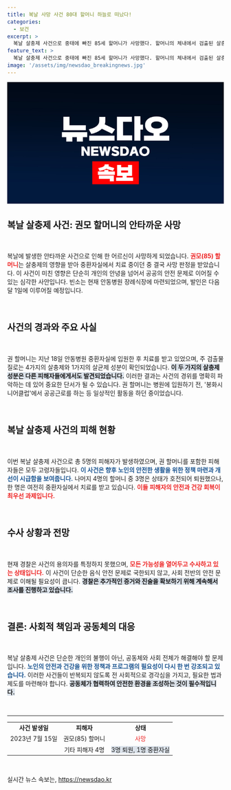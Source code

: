 ```yaml
---
title: 복날 사망 사건 80대 할머니 하늘로 떠났다!
categories:
  - 보건
excerpt: >
  복날 살충제 사건으로 중태에 빠진 85세 할머니가 사망했다. 할머니의 체내에서 검출된 살충제 성분이 다른 피해자들과도 공통되며 경찰은 용의자 수사에 착수했다. 클릭하여 사건의 전말을 확인하세요!
feature_text: >
  복날 살충제 사건으로 중태에 빠진 85세 할머니가 사망했다. 할머니의 체내에서 검출된 살충제 성분이 다른 피해자들과도 공통되며 경찰은 용의자 수사에 착수했다. 클릭하여 사건의 전말을 확인하세요!
image: '/assets/img/newsdao_breakingnews.jpg'
---
```


<p><img src="/assets/img/newsdao_breakingnews.jpg" alt="pcversion 속보" /></p>

<h2 data-ke-size="size26">복날 살충제 사건: 권모 할머니의 안타까운 사망</h2>

<p data-ke-size="size16">&nbsp;</p>

<p>복날에 발생한 안타까운 사건으로 인해 한 어르신이 사망하게 되었습니다. <b><span style="color: #ee2323;">권모(85) 할머니</span></b>는 살충제의 영향을 받아 중환자실에서 치료 중이던 중 결국 사망 판정을 받았습니다. 이 사건이 미친 영향은 단순히 개인의 안녕을 넘어서 공공의 안전 문제로 이어질 수 있는 심각한 사안입니다. 빈소는 현재 안동병원 장례식장에 마련되었으며, 발인은 다음 달 1일에 이루어질 예정입니다.</p>

<p data-ke-size="size16">&nbsp;</p>

<h2 data-ke-size="size26">사건의 경과와 주요 사실</h2>

<p data-ke-size="size16">&nbsp;</p>

<p>권 할머니는 지난 18일 안동병원 중환자실에 입원한 후 치료를 받고 있었으며, 주 검출물질로는 4가지의 살충제와 1가지의 살균제 성분이 확인되었습니다. <b><span style="background-color: #21538527;">이 두 가지의 살충제 성분은 다른 피해자들에게서도 발견되었습니다.</span></b> 이러한 결과는 사건의 경위를 명확히 파악하는 데 있어 중요한 단서가 될 수 있습니다. 권 할머니는 병원에 입원하기 전, '봉화시니어클럽'에서 공공근로를 하는 등 일상적인 활동을 하던 중이었습니다.</p>

<p data-ke-size="size16">&nbsp;</p>

<h2 data-ke-size="size26">복날 살충제 사건의 피해 현황</h2>

<p data-ke-size="size16">&nbsp;</p>

<p>이번 복날 살충제 사건으로 총 5명의 피해자가 발생하였으며, 권 할머니를 포함한 피해자들은 모두 고령자들입니다. <b><span style="color: #1a5490;">이 사건은 향후 노인의 안전한 생활을 위한 정책 마련과 개선이 시급함을 보여줍니다.</span></b> 나머지 4명의 할머니 중 3명은 상태가 호전되어 퇴원했으나, 한 명은 여전히 중환자실에서 치료를 받고 있습니다. <b><span style="color: #ee2323;">이들 피해자의 안전과 건강 회복이 최우선 과제입니다.</span></b></p>

<p data-ke-size="size16">&nbsp;</p>

<h2 data-ke-size="size26">수사 상황과 전망</h2>

<p data-ke-size="size16">&nbsp;</p>

<p>현재 경찰은 사건의 용의자를 특정하지 못했으며, <b><span style="color: #ee2323;">모든 가능성을 열어두고 수사하고 있는 상태입니다.</span></b> 이 사건이 단순한 음식 안전 문제로 국한되지 않고, 사회 전반의 안전 문제로 이해될 필요성이 큽니다. <b><span style="background-color: #21538527;">경찰은 추가적인 증거와 진술을 확보하기 위해 계속해서 조사를 진행하고 있습니다.</span></b></p>

<p data-ke-size="size16">&nbsp;</p>

<h2 data-ke-size="size26">결론: 사회적 책임과 공동체의 대응</h2>

<p data-ke-size="size16">&nbsp;</p>

<p>복날 살충제 사건은 단순한 개인의 불행이 아닌, 공동체와 사회 전체가 해결해야 할 문제입니다. <b><span style="color: #1a5490;">노인의 안전과 건강을 위한 정책과 프로그램의 필요성이 다시 한 번 강조되고 있습니다.</span></b> 이러한 사건들이 반복되지 않도록 전 사회적으로 경각심을 가지고, 필요한 법과 제도를 마련해야 합니다. <b><span style="background-color: #21538527;">공동체가 협력하여 안전한 환경을 조성하는 것이 필수적입니다.</span></b></p>

<p data-ke-size="size16">&nbsp;</p>

<hr>

<table style="width: 100%; border-collapse: collapse;">
    <tbody>
        <tr>
            <td style="text-align: center; height: 17px;"><b>사건 발생일</b></td>
            <td style="text-align: center; height: 17px;"><b>피해자</b></td>
            <td style="text-align: center; height: 17px;"><b>상태</b></td>
        </tr>
        <tr>
            <td style="text-align: center; height: 17px;">2023년 7월 15일</td>
            <td style="text-align: center; height: 17px;">권모(85) 할머니</td>
            <td style="text-align: center; height: 17px;"><span style="color: #ee2323;">사망</span></td>
        </tr>
        <tr>
            <td style="text-align: center; height: 17px;"></td>
            <td style="text-align: center; height: 17px;">기타 피해자 4명</td>
            <td style="text-align: center; height: 17px;"><span style="background-color: #21538527;">3명 퇴원, 1명 중환자실</span></td>
        </tr>
    </tbody>
</table> 

<p data-ke-size="size16">&nbsp;</p>
실시간 뉴스 속보는, <a href="https://newsdao.kr" rel="dofollow">https://newsdao.kr</a>


